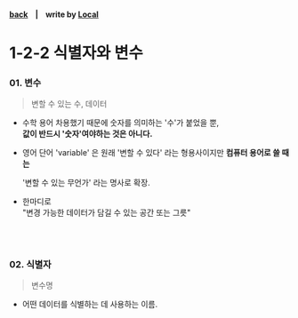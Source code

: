 <p>

#### [back](../../../README.md) &nbsp;&nbsp; | &nbsp;&nbsp; write by [Local](https://github.com/blocallee)

</p>

# 1-2-2 식별자와 변수

### 01. 변수

> 변할 수 있는 수, 데이터

- 수학 용어 차용했기 때문에 숫자를 의미하는 '수'가 붙었을 뿐,<br>
  **값이 반드시 '숫자'여야하는 것은 아니다.**
- 영어 단어 'variable' 은 원래 '변할 수 있다' 라는 형용사이지만 **컴퓨터 용어로 쓸 때는**

  '변할 수 있는 무언가' 라는 명사로 확장.

- 한마디로 <br>
  "변경 가능한 데이터가 담길 수 있는 공간 또는 그릇"

<br>
<br>

### 02. 식별자

> 변수명

- 어떤 데이터를 식별하는 데 사용하는 이름.
